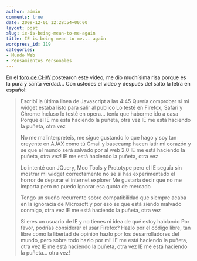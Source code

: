 ```yaml
---
author: admin
comments: true
date: 2009-12-01 12:28:54+00:00
layout: post
slug: ie-is-being-mean-to-me-again
title: IE is being mean to me... again
wordpress_id: 119
categories:
- Mundo Web
- Pensamientos Personales
---
```


En el [foro de CHW](http://www.chw.net/foro/webmasters-f91/287812-ie-me-esta-jodiendo.html) postearon este video, me dio muchísima risa porque es la pura y santa verdad... Con ustedes el video y después del salto la letra en español: 




<!-- more -->




<blockquote>Escribí la última linea de Javascript a las 4:45
Quería comprobar si mi widget estaba listo para salir al publico
Lo testé en Firefox, Safari y Chrome
Incluso lo testé en opera… tenía que haberme ido a casa
Porque el IE me está haciendo la puñeta, otra vez
IE me está haciendo la puñeta, otra vez




No me malinterpreteis, me sigue gustando lo que hago
y soy tan creyente en AJAX como tú
Gmail y basecamp hacen latir mi corazón
y se que el mundo será salvado por al web 2.0
IE me está haciendo la puñeta, otra vez!
IE me está haciendo la puñeta, otra vez




Lo intenté con JQuery, Moo Tools y Prototype
pero el IE seguía sin mostrar mi widget correctamente
no se si has experimentado el horror
de depurar el internet explorer
Me gustaría decir que no me importa
pero no puedo ignorar esa quota de mercado




Tengo un sueño recurrente sobre compatibilidad
que siempre acaba en la ignoracia de Microsoft
y por eso es que está siendo malvado conmigo, otra vez
IE me está haciendo la puñeta, otra vez




Si eres un usuario de IE y no tienes ni idea de qué estoy hablando
Por favor, podrías considerar el usar Firefox?
Hazlo por el código libre, tan libre como la libertad de opinión
hazlo por los desarrolladores del mundo, pero sobre todo
hazlo por mi!
IE me está haciendo la puñeta, otra vez
IE me está haciendo la puñeta, otra vez
IE me está haciendo la puñeta… otra vez!</blockquote>




